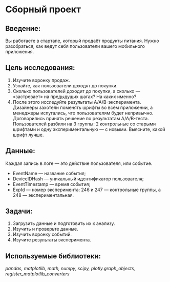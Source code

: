 # Сборный проект
## Введение:
Вы работаете в стартапе, который продаёт продукты питания. Нужно разобраться, как ведут себя пользователи вашего мобильного приложения.

## Цель исследования:
1. Изучите воронку продаж.
2. Узнайте, как пользователи доходят до покупки.
3. Сколько пользователей доходит до покупки, а сколько — «застревает» на предыдущих шагах? На каких именно?
4. После этого исследуйте результаты A/A/B-эксперимента. Дизайнеры захотели поменять шрифты во всём приложении, а менеджеры испугались, что пользователям будет непривычно. Договорились принять решение по результатам A/A/B-теста. Пользователей разбили на 3 группы: 2 контрольные со старыми шрифтами и одну экспериментальную — с новыми. Выясните, какой шрифт лучше.

## Данные:

Каждая запись в логе — это действие пользователя, или событие. 
  - EventName — название события;
  - DeviceIDHash — уникальный идентификатор пользователя;
  - EventTimestamp — время события;
  - ExpId — номер эксперимента: 246 и 247 — контрольные группы, а 248 — экспериментальная.
  
## Задачи:
1. Загрузить данные и подготовить их к анализу.
2. Изучить и проверьте данные.
3. Изучить воронку событий.
4. Изучите результаты эксперимента.

## Используемые библиотеки:
  *pandas, matplotlib, math, numpy, scipy, plotly.graph_objects, register_matplotlib_converters*

 
